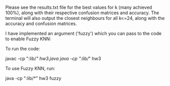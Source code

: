 Please see the results.txt file for the best values for k (many achieved 100%), along with their respective confusion matrices and accuracy. The terminal will also output the closest neighbours for all k<=24, along with the accuracy and confusion matrices.

I have implemented an argument ('fuzzy') which you can pass to the code to enable Fuzzy KNN:

To run the code:

javac -cp ":lib/*" hw3.java
java -cp ":lib/*" hw3

To use Fuzzy KNN, run:

java -cp ":lib/*" hw3 fuzzy
